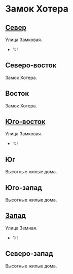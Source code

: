 # Замок Хотера

## [Север](./570120.md)

Улица Замковая.

* 1:    !

## Северо-восток

Замок Хотера.

## Восток

Замок Хотера.

## [Юго-восток](./575135.md)

Улица Замковая.

* 1:    !

## Юг

Высотные жилые дома.

## Юго-запад

Высотные жилые дома.

## [Запад](./540130.md)

Улица Земная.

* 1:    !

## Северо-запад

Высотные жилые дома.
